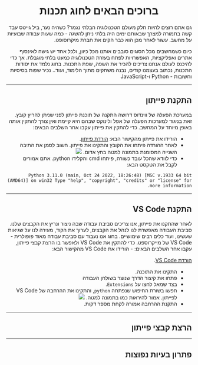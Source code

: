 <div dir='rtl' lang='he'>
<h1 align="center">ברוכים הבאים לחוג תכנות</h1>
גם אתם רוצים להיות חלק מעולם הטכנולוגיה הבלתי נגמר? 
כשהיה נער, ביל גייטס עבד קשה בתמורה למצרך שבאותם ימים היה בלתי ניתן להשגה - כמה שעות עבודה שבועיות על מחשב. עשור לאחר מכן הוא כבר הקים את חברת מיקרוסופט.

כיום כשמחשבים מכל הסוגים סובבים אותנו מכל כיוון, ולכל אחד יש גישה לאינסוף אתרים ואפליקציות, האפשרויות לפתח בעזרת הטכנולוגיה כמעט בלתי מוגבלת. אך כדי להיכנס לעולם אנחנו צריכים להכיר את השפה, שפת התכנות.
בחוג נלמד את יסודות התכנות, נכתוב בעצמנו קודים, נבנה משחקים מתוך הלימוד, ועוד..
נכיר שפות בסיסיות וחשובות - Python ו-JavaScript

---
<h2>התקנת פייתון</h2>
במערכת הפעלה של ווינדוס דרושה התקנה של תוכנת פייתון לפני שניתן להריץ קובץ. זאת בניגוד למערכות הפעלה של אפל ולינוקס שבהם היא קיימת ואין צורך להתקין אותה באופן מיוחד על המחשב. כדי להתקין את פייתון עקבו אחר השלבים הבאים:

- הורידו את פייתון מהקישור הבא:
[הורדת פייתון](https://www.python.org/ftp/python/3.11.0/python-3.11.0-amd64.exe).
- לאחר ההורדה פיתחו את הקובץ והתקינו את פייתון. חשוב לסמן את התיבה השנייה המסומנת בתמונה למטה בחץ אדום. 
![](https://static.wixstatic.com/media/950492_d3b52fd3937146d28fba59585de7fb21~mv2.gif)
- כדי לוודא שהכל עובד כשורה, פיתחו cmd והקלידו python. אתם אמורים לקבל את הטקסט הבא:

`Python 3.11.0 (main, Oct 24 2022, 18:26:48) [MSC v.1933 64 bit (AMD64)] on win32 Type "help", "copyright", "credits" or "license" for more information.`


---
<h2>התקנת VS Code</h2>
לאחר שהתקנו את פייתון, אנו צריכים סביבת עבודה שבה ניצור ונריץ את הקבצים שלנו. סביבת העבודה מאפשרת לנו לנהל את הקבצים, לערוך את הקוד, מעירה לנו על שגיאות שעשינו, ועוד כלים רבים שימושיים. בחוג אנו נעבוד עם סביבת עבודה מאוד פופולרית - VS Code של מייקרוספט.
כדי להתקין את VS Code  ולאפשר בו הרצת קבצי פייתון, עקבו אחר השלבים הבאים:
- הורידו את VS Code מהקישור הבא:

[הורדת VS Code](https://code.visualstudio.com/docs/?dv=win64user).
- התקינו את התוכנה.
- פתחו את קיצור הדרך שנוצר בשולחן העבודה
- בצד שמאל לחצו על `Extensions`.
- חפשו בשורת החיפוש שנפתחה `python`, והתקינו את ההרחבה של VS Code לפייתון. אמור להיראות כמו בתמונה למטה.
![](https://code.visualstudio.com/assets/docs/python/tutorial/python-extension-marketplace.png) 
- התקנת ההרחבה אמורה לקחת מספר דקות.


---
<h2>הרצת קבצי פייתון</h2>


---
<h2>פתרון בעיות נפוצות</h2>
